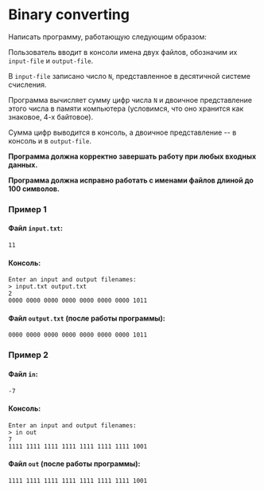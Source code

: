 # Binary converting

Написать программу, работающую следующим образом:

Пользователь вводит в консоли имена двух файлов, обозначим их `input-file` и `output-file`.

В `input-file` записано число `N`, представленное в десятичной системе счисления.

Программа вычисляет сумму цифр числа `N` и двоичное представление этого числа в памяти компьютера 
(условимся, что оно хранится как знаковое, 4-х байтовое).

Сумма цифр выводится в консоль, а двоичное представление -- в консоль и в `output-file`.

**Программа должна корректно завершать работу при любых входных данных.**

**Программа должна исправно работать с именами файлов длиной до 100 символов.**

### Пример 1

#### Файл `input.txt`:

```
11
```

#### Консоль:

```
Enter an input and output filenames:
> input.txt output.txt
2
0000 0000 0000 0000 0000 0000 0000 1011
```

#### Файл `output.txt` (после работы программы):

```
0000 0000 0000 0000 0000 0000 0000 1011
```



### Пример 2

#### Файл `in`:

```
-7
```

#### Консоль:

```
Enter an input and output filenames:
> in out
7
1111 1111 1111 1111 1111 1111 1111 1001
```

#### Файл `out` (после работы программы):

```
1111 1111 1111 1111 1111 1111 1111 1001
```

